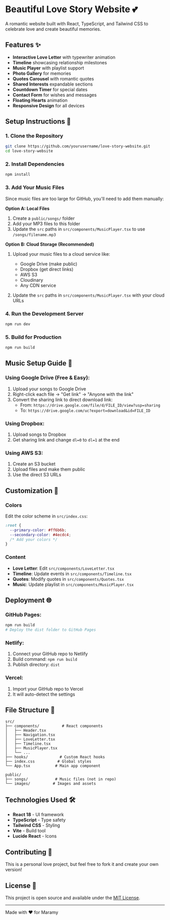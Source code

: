 # Beautiful Love Story Website 💕

A romantic website built with React, TypeScript, and Tailwind CSS to celebrate love and create beautiful memories.

## Features ✨

- **Interactive Love Letter** with typewriter animation
- **Timeline** showcasing relationship milestones
- **Music Player** with playlist support
- **Photo Gallery** for memories
- **Quotes Carousel** with romantic quotes
- **Shared Interests** expandable sections
- **Countdown Timer** for special dates
- **Contact Form** for wishes and messages
- **Floating Hearts** animation
- **Responsive Design** for all devices

## Setup Instructions 🚀

### 1. Clone the Repository
```bash
git clone https://github.com/yourusername/love-story-website.git
cd love-story-website
```

### 2. Install Dependencies
```bash
npm install
```

### 3. Add Your Music Files
Since music files are too large for GitHub, you'll need to add them manually:

**Option A: Local Files**
1. Create a `public/songs/` folder
2. Add your MP3 files to this folder
3. Update the `src` paths in `src/components/MusicPlayer.tsx` to use `/songs/filename.mp3`

**Option B: Cloud Storage (Recommended)**
1. Upload your music files to a cloud service like:
   - Google Drive (make public)
   - Dropbox (get direct links)
   - AWS S3
   - Cloudinary
   - Any CDN service

2. Update the `src` paths in `src/components/MusicPlayer.tsx` with your cloud URLs

### 4. Run the Development Server
```bash
npm run dev
```

### 5. Build for Production
```bash
npm run build
```

## Music Setup Guide 🎵

### Using Google Drive (Free & Easy):
1. Upload your songs to Google Drive
2. Right-click each file → "Get link" → "Anyone with the link"
3. Convert the sharing link to direct download link:
   - From: `https://drive.google.com/file/d/FILE_ID/view?usp=sharing`
   - To: `https://drive.google.com/uc?export=download&id=FILE_ID`

### Using Dropbox:
1. Upload songs to Dropbox
2. Get sharing link and change `dl=0` to `dl=1` at the end

### Using AWS S3:
1. Create an S3 bucket
2. Upload files and make them public
3. Use the direct S3 URLs

## Customization 🎨

### Colors
Edit the color scheme in `src/index.css`:
```css
:root {
  --primary-color: #ff6b6b;
  --secondary-color: #4ecdc4;
  /* Add your colors */
}
```

### Content
- **Love Letter**: Edit `src/components/LoveLetter.tsx`
- **Timeline**: Update events in `src/components/Timeline.tsx`
- **Quotes**: Modify quotes in `src/components/Quotes.tsx`
- **Music**: Update playlist in `src/components/MusicPlayer.tsx`

## Deployment 🌐

### GitHub Pages:
```bash
npm run build
# Deploy the dist folder to GitHub Pages
```

### Netlify:
1. Connect your GitHub repo to Netlify
2. Build command: `npm run build`
3. Publish directory: `dist`

### Vercel:
1. Import your GitHub repo to Vercel
2. It will auto-detect the settings

## File Structure 📁

```
src/
├── components/          # React components
│   ├── Header.tsx
│   ├── Navigation.tsx
│   ├── LoveLetter.tsx
│   ├── Timeline.tsx
│   ├── MusicPlayer.tsx
│   └── ...
├── hooks/              # Custom React hooks
├── index.css          # Global styles
└── App.tsx           # Main app component

public/
├── songs/            # Music files (not in repo)
└── images/          # Images and assets
```

## Technologies Used 🛠️

- **React 18** - UI framework
- **TypeScript** - Type safety
- **Tailwind CSS** - Styling
- **Vite** - Build tool
- **Lucide React** - Icons

## Contributing 💝

This is a personal love project, but feel free to fork it and create your own version!

## License 📄

This project is open source and available under the [MIT License](LICENSE).

---

Made with ❤️ for Maramy